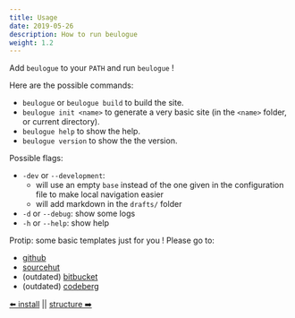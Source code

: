```yaml
---
title: Usage
date: 2019-05-26
description: How to run beulogue
weight: 1.2
---
```


Add `beulogue` to your `PATH` and run `beulogue` !

Here are the possible commands:

- `beulogue` or `beulogue build` to build the site.
- `beulogue init <name>` to generate a very basic site (in the `<name>` folder, or current directory).
- `beulogue help` to show the help.
- `beulogue version` to show the the version.

Possible flags:

- `-dev` or `--development`: 
  - will use an empty `base` instead of the one given in the configuration file to make local navigation easier
  - will add markdown in the `drafts/` folder
- `-d` or `--debug`: show some logs
- `-h` or `--help`: show help

Protip: some basic templates just for you ! Please go to:

- [github](https://github.com/SiegfriedEhret/beulogue-templates/)
- [sourcehut](https://git.sr.ht/~siegfriedehret/beulogue-templates)
- (outdated) [bitbucket](https://bitbucket.org/siegfriedehret/beulogue-templates/)
- (outdated) [codeberg](https://codeberg.org/SiegfriedEhret/beulogue-templates/)

[⬅️ install](/en/usage/install.html) || [structure ➡️](/en/usage/structure.html)
